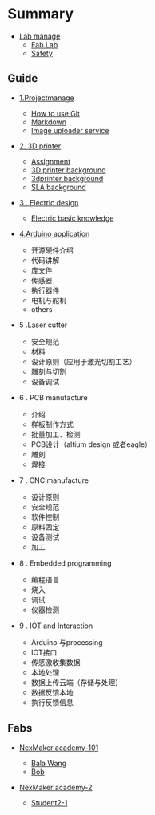 # Summary

* [Lab manage](doc/0manage/labmanage.md)
    * [Fab Lab ](doc/Fab/FAB.md)
    * [Safety](doc/0manage/safety.md)



## Guide
* [1.Projectmanage](https://git-scm.com/)
    * [How to use Git](https://git-scm.com/docs/gittutorial)
    * [Markdown](doc/1projectmanage/markdown.md)
    * [Image uploader service](doc/1projectmanage/imageuploadservice.md)

* [2. 3D printer](doc/23dprinter/assignment.md)
    * [Assignment](doc/23dprinter/assignment.md)
    * [3D printer background](doc/23dprinter/1.3Dprintingbackground.md)
    * [3dprinter background](doc/23dprinter/2.FDM3Dprintingbackground.md)
    * [SLA background](doc/23dprinter/6.SLAbackground.md)

* [3 . Electric design ](doc/3electric_design_and_manfucture/basicknowledge.md)
    * [Electric basic knowledge](doc/3electric_design_and_manfucture/basicknowledge.md)

* [4.Arduino application](https://www.arduino.cc/)
    * 开源硬件介绍
    * 代码讲解
    * 库文件
    * 传感器
    * 执行器件	
    * 电机与舵机	
    * others
	
* 5 .Laser cutter
    * 安全规范
    * 材料
    * 设计原则（应用于激光切割工艺）
    * 雕刻与切割
    * 设备调试

* 6 . PCB manufacture
    * 介绍
    * 样板制作方式
    * 批量加工、检测
    * PCB设计（altium design 或者eagle）
    * 雕刻
    * 焊接
		
* 7 .  CNC manufacture
    * 设计原则
    * 安全规范
    * 软件控制
    * 原料固定
    * 设备测试
    * 加工

* 8 . Embedded programming
    * 编程语言
    * 烧入
    * 调试
    * 仪器检测

* 9 . IOT and Interaction
    * Arduino 与processing
    * IOT接口
    * 传感激收集数据
    * 本地处理
    * 数据上传云端（存储与处理）
    * 数据反馈本地
    * 执行反馈信息

  
## Fabs

* [NexMaker academy-101](fab-01/README.md)
    * [Bala Wang](fab-01/bala-wang.md)
    * [Bob](https://nex-fab.gitlab.io/fab-01/bobstudent/)

* [NexMaker academy-2](fab-02/README.md)
    * [Student2-1](fab-01/student2-1.md)




